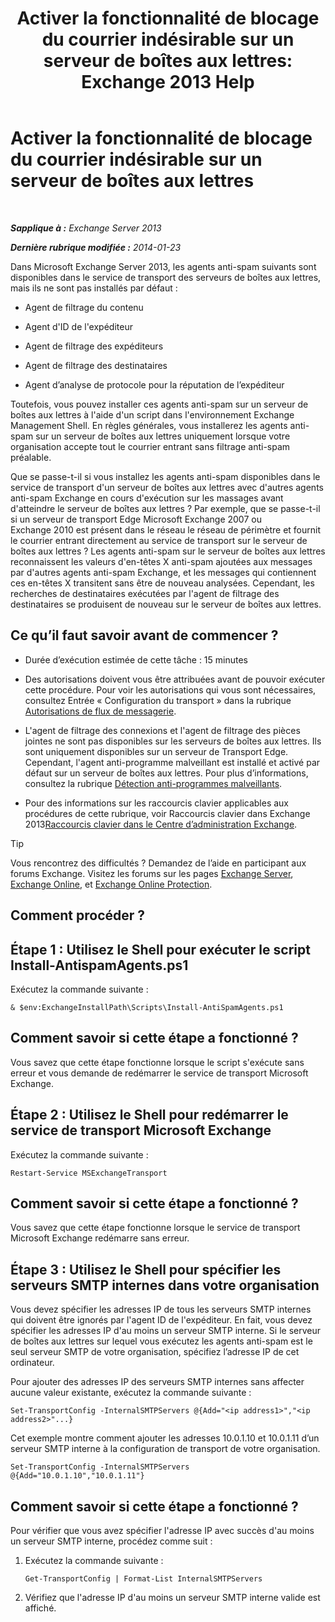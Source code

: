 ﻿---
title: 'Activer la fonctionnalité de blocage du courrier indésirable sur un serveur de boîtes aux lettres: Exchange 2013 Help'
TOCTitle: Activer la fonctionnalité de blocage du courrier indésirable sur un serveur de boîtes aux lettres
ms:assetid: 59d22c5e-64bc-4879-8ad1-364862b6ba11
ms:mtpsurl: https://technet.microsoft.com/fr-fr/library/Bb201691(v=EXCHG.150)
ms:contentKeyID: 50478151
ms.date: 04/24/2018
mtps_version: v=EXCHG.150
ms.translationtype: HT
---

# Activer la fonctionnalité de blocage du courrier indésirable sur un serveur de boîtes aux lettres

 

_**Sapplique à :** Exchange Server 2013_

_**Dernière rubrique modifiée :** 2014-01-23_

Dans Microsoft Exchange Server 2013, les agents anti-spam suivants sont disponibles dans le service de transport des serveurs de boîtes aux lettres, mais ils ne sont pas installés par défaut :

  - Agent de filtrage du contenu

  - Agent d'ID de l'expéditeur

  - Agent de filtrage des expéditeurs

  - Agent de filtrage des destinataires

  - Agent d’analyse de protocole pour la réputation de l’expéditeur

Toutefois, vous pouvez installer ces agents anti-spam sur un serveur de boîtes aux lettres à l'aide d'un script dans l'environnement Exchange Management Shell. En règles générales, vous installerez les agents anti-spam sur un serveur de boîtes aux lettres uniquement lorsque votre organisation accepte tout le courrier entrant sans filtrage anti-spam préalable.

Que se passe-t-il si vous installez les agents anti-spam disponibles dans le service de transport d'un serveur de boîtes aux lettres avec d'autres agents anti-spam Exchange en cours d'exécution sur les massages avant d'atteindre le serveur de boîtes aux lettres ? Par exemple, que se passe-t-il si un serveur de transport Edge Microsoft Exchange 2007 ou Exchange 2010 est présent dans le réseau le réseau de périmètre et fournit le courrier entrant directement au service de transport sur le serveur de boîtes aux lettres ? Les agents anti-spam sur le serveur de boîtes aux lettres reconnaissent les valeurs d'en-têtes X anti-spam ajoutées aux messages par d'autres agents anti-spam Exchange, et les messages qui contiennent ces en-têtes X transitent sans être de nouveau analysées. Cependant, les recherches de destinataires exécutées par l'agent de filtrage des destinataires se produisent de nouveau sur le serveur de boîtes aux lettres.

## Ce qu’il faut savoir avant de commencer ?

  - Durée d’exécution estimée de cette tâche : 15 minutes

  - Des autorisations doivent vous être attribuées avant de pouvoir exécuter cette procédure. Pour voir les autorisations qui vous sont nécessaires, consultez Entrée « Configuration du transport » dans la rubrique [Autorisations de flux de messagerie](mail-flow-permissions-exchange-2013-help.md).

  - L'agent de filtrage des connexions et l'agent de filtrage des pièces jointes ne sont pas disponibles sur les serveurs de boîtes aux lettres. Ils sont uniquement disponibles sur un serveur de Transport Edge. Cependant, l'agent anti-programme malveillant est installé et activé par défaut sur un serveur de boîtes aux lettres. Pour plus d’informations, consultez la rubrique [Détection anti-programmes malveillants](anti-malware-protection-exchange-2013-help.md).

  - Pour des informations sur les raccourcis clavier applicables aux procédures de cette rubrique, voir Raccourcis clavier dans Exchange 2013[Raccourcis clavier dans le Centre d’administration Exchange](keyboard-shortcuts-in-the-exchange-admin-center-exchange-online-protection-help.md).

> [!TIP]
> Vous rencontrez des difficultés ? Demandez de l’aide en participant aux forums Exchange. Visitez les forums sur les pages <a href="https://go.microsoft.com/fwlink/p/?linkid=60612">Exchange Server</a>, <a href="https://go.microsoft.com/fwlink/p/?linkid=267542">Exchange Online</a>, et <a href="https://go.microsoft.com/fwlink/p/?linkid=285351">Exchange Online Protection</a>.


## Comment procéder ?

## Étape 1 : Utilisez le Shell pour exécuter le script Install-AntispamAgents.ps1

Exécutez la commande suivante :

    & $env:ExchangeInstallPath\Scripts\Install-AntiSpamAgents.ps1

## Comment savoir si cette étape a fonctionné ?

Vous savez que cette étape fonctionne lorsque le script s'exécute sans erreur et vous demande de redémarrer le service de transport Microsoft Exchange.

## Étape 2 : Utilisez le Shell pour redémarrer le service de transport Microsoft Exchange

Exécutez la commande suivante :

    Restart-Service MSExchangeTransport

## Comment savoir si cette étape a fonctionné ?

Vous savez que cette étape fonctionne lorsque le service de transport Microsoft Exchange redémarre sans erreur.

## Étape 3 : Utilisez le Shell pour spécifier les serveurs SMTP internes dans votre organisation

Vous devez spécifier les adresses IP de tous les serveurs SMTP internes qui doivent être ignorés par l'agent ID de l'expéditeur. En fait, vous devez spécifier les adresses IP d'au moins un serveur SMTP interne. Si le serveur de boîtes aux lettres sur lequel vous exécutez les agents anti-spam est le seul serveur SMTP de votre organisation, spécifiez l’adresse IP de cet ordinateur.

Pour ajouter des adresses IP des serveurs SMTP internes sans affecter aucune valeur existante, exécutez la commande suivante :

    Set-TransportConfig -InternalSMTPServers @{Add="<ip address1>","<ip address2>"...}

Cet exemple montre comment ajouter les adresses 10.0.1.10 et 10.0.1.11 d’un serveur SMTP interne à la configuration de transport de votre organisation.

    Set-TransportConfig -InternalSMTPServers @{Add="10.0.1.10","10.0.1.11"}

## Comment savoir si cette étape a fonctionné ?

Pour vérifier que vous avez spécifier l'adresse IP avec succès d'au moins un serveur SMTP interne, procédez comme suit :

1.  Exécutez la commande suivante :
    
        Get-TransportConfig | Format-List InternalSMTPServers

2.  Vérifiez que l'adresse IP d'au moins un serveur SMTP interne valide est affiché.

